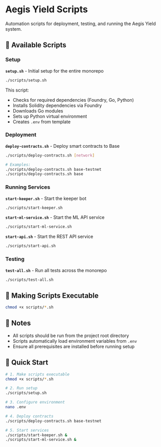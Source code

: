 # Aegis Yield Scripts

Automation scripts for deployment, testing, and running the Aegis Yield system.

## 📜 Available Scripts

### Setup

**`setup.sh`** - Initial setup for the entire monorepo
```bash
./scripts/setup.sh
```

This script:
- Checks for required dependencies (Foundry, Go, Python)
- Installs Solidity dependencies via Foundry
- Downloads Go modules
- Sets up Python virtual environment
- Creates `.env` from template

### Deployment

**`deploy-contracts.sh`** - Deploy smart contracts to Base
```bash
./scripts/deploy-contracts.sh [network]

# Examples:
./scripts/deploy-contracts.sh base-testnet
./scripts/deploy-contracts.sh base
```

### Running Services

**`start-keeper.sh`** - Start the keeper bot
```bash
./scripts/start-keeper.sh
```

**`start-ml-service.sh`** - Start the ML API service
```bash
./scripts/start-ml-service.sh
```

**`start-api.sh`** - Start the REST API service
```bash
./scripts/start-api.sh
```

### Testing

**`test-all.sh`** - Run all tests across the monorepo
```bash
./scripts/test-all.sh
```

## 🔧 Making Scripts Executable

```bash
chmod +x scripts/*.sh
```

## 📝 Notes

- All scripts should be run from the project root directory
- Scripts automatically load environment variables from `.env`
- Ensure all prerequisites are installed before running setup

## 🚀 Quick Start

```bash
# 1. Make scripts executable
chmod +x scripts/*.sh

# 2. Run setup
./scripts/setup.sh

# 3. Configure environment
nano .env

# 4. Deploy contracts
./scripts/deploy-contracts.sh base-testnet

# 5. Start services
./scripts/start-keeper.sh &
./scripts/start-ml-service.sh &
```
